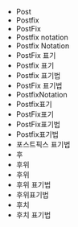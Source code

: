 ﻿- Post
- Postfix 
- PostFix 
- Postfix notation
- Postfix Notation
- PostFix 표기
- Postfix 표기
- Postfix 표기법
- PostFix 표기법
- PostfixNotation
- Postfix표기
- PostFix표기
- PostFix표기법
- Postfix표기법
- 포스트픽스 표기법
- 후
- 후위
- 후위
- 후위 표기법
- 후위표기법
- 후치
- 후치 표기법
